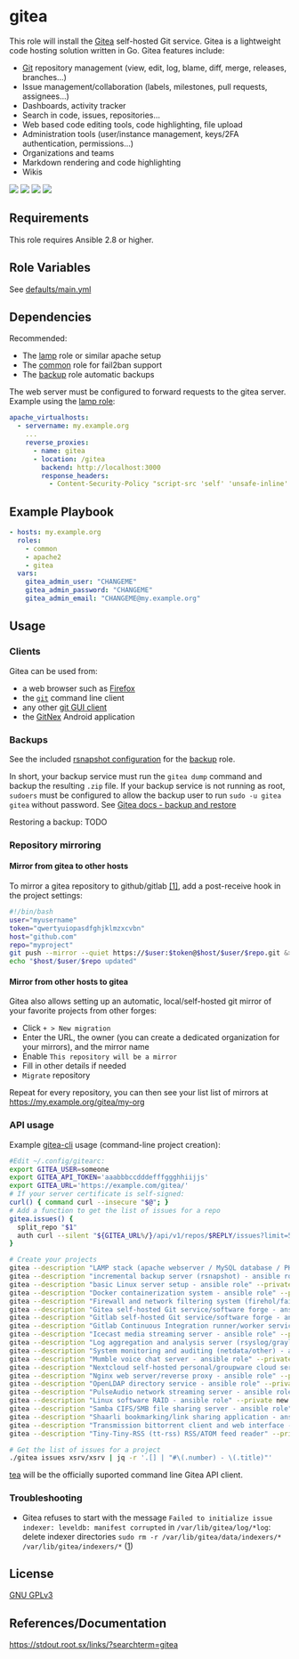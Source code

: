 gitea
=============

This role will install the [Gitea](https://gitea.io/en-us/) self-hosted Git service.
Gitea is a lightweight code hosting solution written in Go. Gitea features include:

- [Git](https://en.wikipedia.org/wiki/Git) repository management (view, edit, log, blame, diff, merge, releases, branches...)
- Issue management/collaboration (labels, milestones, pull requests, assignees...)
- Dashboards, activity tracker
- Search in code, issues, repositories...
- Web based code editing tools, code highlighting, file upload
- Administration tools (user/instance management, keys/2FA authentication, permissions...)
- Organizations and teams
- Markdown rendering and code highlighting
- Wikis

[![](https://i.imgur.com/Rks90zV.png)](https://i.imgur.com/2TGIshE.png)
[![](https://i.imgur.com/cBktctp.png)](https://i.imgur.com/EauaJxq.png)
[![](https://i.imgur.com/gvcfs6G.png)](https://i.imgur.com/DHku4ke.png)
[![](https://i.imgur.com/4NhXqdG.png)](https://i.imgur.com/d5glB4P.png)


Requirements
------------

This role requires Ansible 2.8 or higher.


Role Variables
--------------

See [defaults/main.yml](defaults/main.yml)


Dependencies
------------

Recommended:

- The [lamp](https://gitlab.com/nodiscc/ansible-xsrv-lamp) role or similar apache setup
- The [common](https://gitlab.com/nodiscc/ansible-xsrv-common) role for fail2ban support
- The [backup](https://gitlab.com/nodiscc/ansible-xsrv-common) role automatic backups

The web server must be configured to forward requests to the gitea server. Example using the [lamp role](https://gitlab.com/nodiscc/ansible-xsrv-lamp):

```yaml
apache_virtualhosts:
  - servername: my.example.org
    ...
    reverse_proxies:
      - name: gitea
      - location: /gitea
        backend: http://localhost:3000
        response_headers:
          - Content-Security-Policy "script-src 'self' 'unsafe-inline' 'unsafe-eval'; frame-ancestors 'none'"

```

Example Playbook
----------------

```yaml
- hosts: my.example.org
  roles:
    - common
    - apache2
    - gitea
  vars:
    gitea_admin_user: "CHANGEME"
    gitea_admin_password: "CHANGEME"
    gitea_admin_email: "CHANGEME@my.example.org"
```

Usage
-----

### Clients

Gitea can be used from:
- a web browser such as [Firefox](https://www.mozilla.org/en-US/firefox/)
- the [`git`](https://git-scm.com/) command line client
- any other [git GUI client](https://git-scm.com/downloads/guis)
- the [GitNex](https://f-droid.org/en/packages/org.mian.gitnex/) Android application

### Backups

See the included [rsnapshot configuration](templates/etc_rsnapshot.d_gitea.conf.j2) for the [backup](https://gitlab.com/nodiscc/ansible-xsrv-backup) role.

In short, your backup service must run the `gitea dump` command and backup the resulting `.zip` file. If your backup service is not running as root, `sudoers` must be configured to allow the backup user to run `sudo -u gitea gitea` without password. See [Gitea docs - backup and restore](https://docs.gitea.io/en-us/backup-and-restore/)

Restoring a backup: TODO

### Repository mirroring

#### Mirror from gitea to other hosts

To mirror a gitea repository to github/gitlab [[1]](https://github.com/go-gitea/gitea/issues/3480), add a post-receive hook in the project settings:

```bash
#!/bin/bash
user="myusername"
token="qwertyuiopasdfghjklmzxcvbn"
host="github.com"
repo="myproject"
git push --mirror --quiet https://$user:$token@$host/$user/$repo.git &> /dev/null
echo "$host/$user/$repo updated"
```

#### Mirror from other hosts to gitea

Gitea also allows setting up an automatic, local/self-hosted git mirror of your favorite projects from other forges:

- Click `+ > New migration`
- Enter the URL, the owner (you can create a dedicated organization for your mirrors), and the mirror name
- Enable `This repository will be a mirror`
- Fill in other details if needed
- `Migrate` repository

Repeat for every repository, you can then see your list list of mirrors at https://my.example.org/gitea/my-org


### API usage

Example [gitea-cli](https://github.com/bashup/gitea-cli) usage (command-line project creation):

```bash
#Edit ~/.config/gitearc:
export GITEA_USER=someone
export GITEA_API_TOKEN='aaabbbccdddefffggghhiijjs'
export GITEA_URL='https://example.com/gitea/'
# If your server certificate is self-signed:
curl() { command curl --insecure "$@"; }
# Add a function to get the list of issues for a repo
gitea.issues() {
  split_repo "$1"
  auth curl --silent "${GITEA_URL%/}/api/v1/repos/$REPLY/issues?limit=50"
}

```

```bash
# Create your projects
gitea --description "LAMP stack (apache webserver / MySQL database / PHP interpreter) - ansible role" --private new xsrv/ansible-xsrv-lamp
gitea --description "incremental backup server (rsnapshot) - ansible role" --private new xsrv/ansible-xsrv-backup
gitea --description "basic Linux server setup - ansible role" --private new xsrv/ansible-xsrv-common
gitea --description "Docker containerization system - ansible role" --private new xsrv/ansible-xsrv-docker
gitea --description "Firewall and network filtering system (firehol/fail2ban) - ansible role" --private new xsrv/ansible-xsrv-firewall
gitea --description "Gitea self-hosted Git service/software forge - ansible role" --private new xsrv/ansible-xsrv-gitea
gitea --description "Gitlab self-hosted Git service/software forge - ansible role" --private new xsrv/ansible-xsrv-gitlab
gitea --description "Gitlab Continuous Integration runner/worker service - ansible role" --private new xsrv/ansible-xsrv-gitlab-runner
gitea --description "Icecast media streaming server - ansible role" --private new xsrv/ansible-xsrv-icecast
gitea --description "Log aggregation and analysis server (rsyslog/graylog) - ansible role" --private new xsrv/ansible-xsrv-logserver
gitea --description "System monitoring and auditing (netdata/other) - ansible role" --private new xsrv/ansible-xsrv-monitoring
gitea --description "Mumble voice chat server - ansible role" --private new xsrv/ansible-xsrv-mumble
gitea --description "Nextcloud self-hosted personal/groupware cloud service - ansible role" --private new xsrv/ansible-xsrv-nextcloud
gitea --description "Nginx web server/reverse proxy - ansible role" --private new xsrv/ansible-xsrv-nginx
gitea --description "OpenLDAP directory service - ansible role" --private new xsrv/ansible-xsrv-openldap
gitea --description "PulseAudio network streaming server - ansible role" --private new xsrv/ansible-xsrv-pulseaudio
gitea --description "Linux software RAID - ansible role" --private new xsrv/ansible-xsrv-raid
gitea --description "Samba CIFS/SMB file sharing server - ansible role" --private new xsrv/ansible-xsrv-samba
gitea --description "Shaarli bookmarking/link sharing application - ansible role" --private new xsrv/ansible-xsrv-shaarli
gitea --description "Transmission bittorrent client and web interface - ansible role" --private new xsrv/ansible-xsrv-transmission
gitea --description "Tiny-Tiny-RSS (tt-rss) RSS/ATOM feed reader" --private new xsrv/ansible-xsrv-tt-rss

# Get the list of issues for a project
./gitea issues xsrv/xsrv | jq -r '.[] | "#\(.number) - \(.title)"'
```

[tea](https://gitea.com/gitea/tea) will be the officially suported command line Gitea API client.

### Troubleshooting

* Gitea refuses to start with the message `Failed to initialize issue indexer: leveldb: manifest corrupted` in `/var/lib/gitea/log/*log`: delete indexer directories `sudo rm -r /var/lib/gitea/data/indexers/* /var/lib/gitea/indexers/*` ([1](https://github.com/go-gitea/gitea/issues/7013))


License
-------

[GNU GPLv3](LICENSE)

References/Documentation
-------------

https://stdout.root.sx/links/?searchterm=gitea